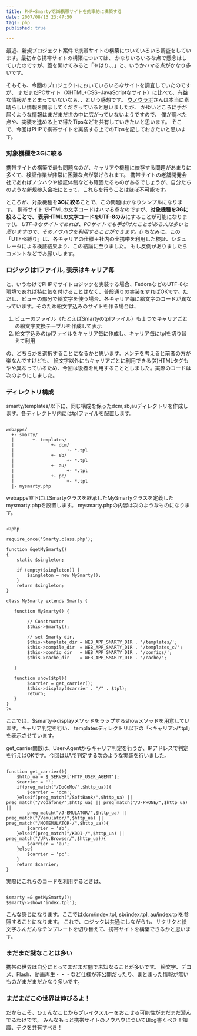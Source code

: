 ```yaml
---
title: PHP+Smartyで3G携帯サイトを効率的に構築する
date: 2007/08/13 23:47:50
tags: php
published: true

---
```


最近、新規プロジェクト案件で携帯サイトの構築についていろいろ調査をしています。最初から携帯サイトの構築については、
かなりいろいろな点で懸念はしていたのですが、蓋を開けてみると「やはり、、」と、いうかハマる点がかなり多いです。

そもそも、今回のプロジェクトにおいていろいろなサイトを調査していたのですが、
まだまだPCサイト（XHTML+CSS+JavaScriptなサイト）に比べて、有益な情報がまとまっていないなぁ、、という感想です。
<a href="http://labs.unoh.net/">ウノウラボ</a>さんは本当に素晴らしい情報を開示してくださっていると思いましたが、
かゆいところに手が届くような情報はまだまだ世の中に広がっていないようですので、
僕が調べた点や、実装を進める上で得たTipsなどを共有していきたいと思います。
そこで、今回はPHPで携帯サイトを実装する上でのTipsを記しておきたいと思います。

### 対象機種を3Gに絞る
携帯サイトの構築で最も問題なのが、キャリアや機種に依存する問題があまりに多くて、検証作業が非常に困難な点が挙げられます。
携帯サイトの老舗開発会社であればノウハウや検証体制なども確固たるものがあるでしょうが、自分たちのような新規参入会社にとって、これらを行うことはほぼ不可能です。

ところが、対象機種を<strong>3Gに絞る</strong>ことで、この問題はかなりシンプルになります。
携帯サイトでHTMLの文字コードはハマる点なのですが、<strong>対象機種を3Gに絞ることで、
表示HTMLの文字コードをUTF-8のみ</strong>にすることが可能になります(*)。
UTF-8なサイトであれば、PCサイトでも手がけたことがある人は多いと思いますので、そのノウハウを利用することができます。(*)
ちなみに、この「UTF-8縛り」は、各キャリアの仕様＋社内の全携帯を利用した検証、シミュレータによる検証結果より、この結論に至りました。
もし反例がありましたらコメントなどでお願いします。

### ロジックは1ファイル, 表示はキャリア毎
と、いうわけでPHPでサイトロジックを実装する場合、FedoraなどのUTF-8な環境であれば特に気を付けることはなく、普段通りの実装をすればOKです。ただし、ビューの部分で絵文字を使う場合、各キャリア毎に絵文字のコードが異なっています。そのため絵文字込みのサイトを作る場合は、

<ol>
<li>ビューのファイル（たとえばSmartyのtplファイル）も１つでキャリアごとの絵文字変換テーブルを作成して表示</li>
<li>絵文字込みのtplファイルをキャリア毎に作成し、キャリア毎にtplを切り替えて利用</li>
</ol>

の、どちらかを選択することになるかと思います。メンテを考えると前者の方が楽なんですけども、
絵文字以外にもキャリアごとに利用できる(X)HTMLタグもやや異なっているため、今回は後者を利用することとしました。実際のコードは次のようにしました。


### ディレクトリ構成

smarty/templates/以下に、同じ構成を保ったdcm,sb,auディレクトリを作成します。各ディレクトリ内にはtplファイルを配置します。

```

webapps/
  +- smarty/
  |       +- templates/
  |              +- dcm/
  |                    +- *.tpl
  |              +- sb/
  |                    +- *.tpl
  |              +- au/
  |                    +- *.tpl
  |              +- pc/
  |                    +- *.tpl
  |- mysmarty.php
```

webapps直下にはSmartyクラスを継承したMySmartyクラスを定義したmysmarty.phpを設置します。
mysmarty.phpの内容は次のようなものになります。

```

<?php

require_once('Smarty.class.php');

function &getMySmarty()
{
	static $singleton;

	if (empty($singleton)) {
		$singleton = new MySmarty();
	}
	return $singleton;
}

class MySmarty extends Smarty {

   function MySmarty() {

		// Constructor
		$this->Smarty();

		// set Smarty dir,
		$this->template_dir = WEB_APP_SMARTY_DIR . '/templates/';
		$this->compile_dir  = WEB_APP_SMARTY_DIR . '/templates_c/';
		$this->config_dir   = WEB_APP_SMARTY_DIR . '/configs/';
		$this->cache_dir    = WEB_APP_SMARTY_DIR . '/cache/';

   }

   function show($tpl){
		$carrier = get_carrier();
		$this->display($carrier . "/" . $tpl);
		return;
   }
}
?>
```

ここでは、$smarty->displayメソッドをラップするshowメソッドを用意しています。キャリア判定を行い、
templatesディレクトリ以下の「<キャリア>/*.tpl」を表示させています。

get_carrier関数は、User-Agentからキャリア判定を行うか、IPアドレスで判定を行えばOKです。今回はUAで判定する次のような実装を行いました。

```

function get_carrier(){
	$http_ua = $_SERVER['HTTP_USER_AGENT'];
	$carrier = '';
	if(preg_match("/DoCoMo/",$http_ua)){
		$carrier = 'dcm';
	}elseif(preg_match("/SoftBank/",$http_ua) || preg_match("/Vodafone/",$http_ua) || preg_match("/J-PHONE/",$http_ua) ||
		preg_match("/J-EMULATOR/",$http_ua) || preg_match("/Vemulator/",$http_ua) || preg_match("/MOTEMULATOR-/",$http_ua)){
		$carrier = 'sb';
	}elseif(preg_match("/KDDI-/",$http_ua) || preg_match("/UP\.Browser/",$http_ua)){
		$carrier = 'au';
	}else{
		$carrier = 'pc';
	}
	return $carrier;
}
```

実際にこれらのコードを利用するときは、

```

$smarty =& getMySmarty();
$smarty->show('index.tpl');
```

こんな感じになります。ここではdcm/index.tpl, sb/index.tpl, au/index.tplを参照することになります。
これで、ロジックは共通にしながらも、サクサクと絵文字ふんだんなテンプレートを切り替えて、携帯サイトを構築できるかと思います。

### まだまだ謎なことは多い
携帯の世界は自分にとってまだまだ闇で未知なることが多いです。
絵文字、デコメ、Flash、動画再生・・・など仕様が非公開だったり、まとまった情報が無いものがまだまだかなり多いです。

### まだまだこの世界は伸びるよ！
だからこそ、ひょんなことからブレイクスルーをおこせる可能性がまだまだ潜んでるわけです。
みんなもっと携帯サイトのノウハウについてBlog書くべき！知識、テクを共有すべき！
